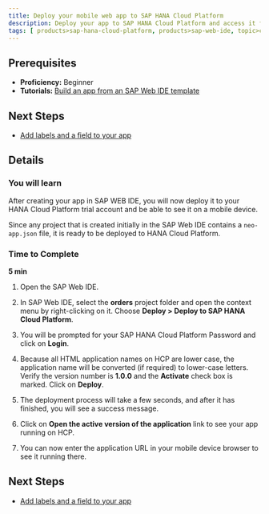 ```yaml
---
title: Deploy your mobile web app to SAP HANA Cloud Platform
description: Deploy your app to SAP HANA Cloud Platform and access it from your desktop and mobile devices
tags: [ products>sap-hana-cloud-platform, products>sap-web-ide, topic>cloud, topic>mobile, topic>odata, topic>html5, tutorial>beginner ]
---
```

## Prerequisites
 - **Proficiency:** Beginner
 - **Tutorials:** [Build an app from an SAP Web IDE template](http://go.sap.com/developer/tutorials/hcp-gw1.html)

## Next Steps
 - [Add labels and a field to your app](http://go.sap.com/developer/tutorials/hcp-gw3.html)

## Details

### You will learn
After creating your app in SAP WEB IDE, you will now deploy it to your HANA Cloud Platform trial account and be able to see it on a mobile device.

Since any project that is created initially in the SAP Web IDE contains a `neo-app.json` file, it is ready to be deployed to HANA Cloud Platform. 

### Time to Complete
**5 min**


1. Open the SAP Web IDE.

2. In SAP Web IDE, select the **orders** project folder and open the context menu by right-clicking on it. Choose **Deploy > Deploy to SAP HANA Cloud Platform**.

3. You will be prompted for your SAP HANA Cloud Platform Password and click on **Login**.

4. Because all HTML application names on HCP are lower case, the application name will be converted (if required) to lower-case letters. Verify the version number is **1.0.0** and the **Activate** check box is marked. Click on **Deploy**.

6. The deployment process will take a few seconds, and after it has finished, you will see a success message.


7. Click on **Open the active version of the application** link to see your app running on HCP. 


8. You can now enter the application URL in your mobile device browser to see it running there.


## Next Steps
 - [Add labels and a field to your app](http://go.sap.com/developer/tutorials/hcp-gw3.html)
